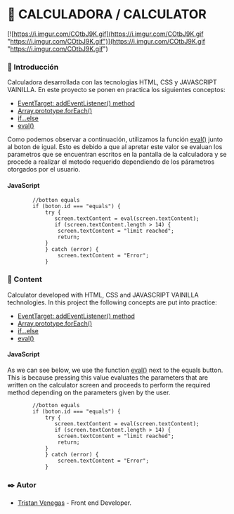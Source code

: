# 🔢 CALCULADORA / CALCULATOR 
[![https://i.imgur.com/COtbJ9K.gif](https://i.imgur.com/COtbJ9K.gif "https://i.imgur.com/COtbJ9K.gif")](https://i.imgur.com/COtbJ9K.gif "https://i.imgur.com/COtbJ9K.gif")

### 📄 Introducción
Calculadora desarrollada con las tecnologias HTML, CSS y JAVASCRIPT VAINILLA.
En este proyecto se ponen en practica los siguientes conceptos:
- [EventTarget: addEventListener() method](https://developer.mozilla.org/en-US/docs/Web/API/EventTarget/addEventListener "EventTarget: addEventListener() method")
- [Array.prototype.forEach()](https://developer.mozilla.org/es/docs/Web/JavaScript/Reference/Global_Objects/Array/forEach "Array.prototype.forEach()")
- [if...else](https://developer.mozilla.org/es/docs/Web/JavaScript/Reference/Statements/if...else "if...else")
- [eval()](https://developer.mozilla.org/en-US/docs/Web/JavaScript/Reference/Global_Objects/eval "eval()")

Como podemos observar a continuación, utilizamos la función [eval()](https://developer.mozilla.org/en-US/docs/Web/JavaScript/Reference/Global_Objects/eval "eval()") junto al boton de igual. Esto es debido a que al apretar este valor se evaluan los parametros que se encuentran escritos en la pantalla de la calculadora y se procede a realizar el metodo requerido dependiendo de los párametros otorgados por el usuario.
#### JavaScript
```
        //botton equals
        if (boton.id === "equals") {
            try {
               screen.textContent = eval(screen.textContent);
               if (screen.textContent.length > 14) {
                screen.textContent = "limit reached";
                return;
            } 
            } catch (error) {
                screen.textContent = "Error";
            }
```

### 📄 Content
Calculator developed with HTML, CSS and JAVASCRIPT VAINILLA technologies.
In this project the following concepts are put into practice:
- [EventTarget: addEventListener() method](https://developer.mozilla.org/en-US/docs/Web/API/EventTarget/addEventListener "EventTarget: addEventListener() method")
- [Array.prototype.forEach()](https://developer.mozilla.org/es/docs/Web/JavaScript/Reference/Global_Objects/Array/forEach "Array.prototype.forEach()")
- [if...else](https://developer.mozilla.org/es/docs/Web/JavaScript/Reference/Statements/if...else "if...else")
- [eval()](https://developer.mozilla.org/en-US/docs/Web/JavaScript/Reference/Global_Objects/eval "eval()")

#### JavaScript
As we can see below, we use the function  [eval()](https://developer.mozilla.org/en-US/docs/Web/JavaScript/Reference/Global_Objects/eval "eval()") next to the equals button. This is because pressing this value evaluates the parameters that are written on the calculator screen and proceeds to perform the required method depending on the parameters given by the user.
```
        //botton equals
        if (boton.id === "equals") {
            try {
               screen.textContent = eval(screen.textContent);
               if (screen.textContent.length > 14) {
                screen.textContent = "limit reached";
                return;
            } 
            } catch (error) {
                screen.textContent = "Error";
            }
```

### ✒️  Autor
- [Tristan Venegas](https://github.com/TG-VA "Tristan Venegas") - Front end Developer.
